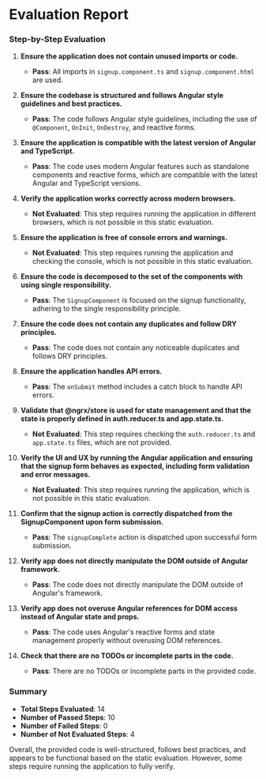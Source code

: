 # Evaluation Report

### Step-by-Step Evaluation

1. **Ensure the application does not contain unused imports or code.**
   - **Pass**: All imports in `signup.component.ts` and `signup.component.html` are used.

2. **Ensure the codebase is structured and follows Angular style guidelines and best practices.**
   - **Pass**: The code follows Angular style guidelines, including the use of `@Component`, `OnInit`, `OnDestroy`, and reactive forms.

3. **Ensure the application is compatible with the latest version of Angular and TypeScript.**
   - **Pass**: The code uses modern Angular features such as standalone components and reactive forms, which are compatible with the latest Angular and TypeScript versions.

4. **Verify the application works correctly across modern browsers.**
   - **Not Evaluated**: This step requires running the application in different browsers, which is not possible in this static evaluation.

5. **Ensure the application is free of console errors and warnings.**
   - **Not Evaluated**: This step requires running the application and checking the console, which is not possible in this static evaluation.

6. **Ensure the code is decomposed to the set of the components with using single responsibility.**
   - **Pass**: The `SignupComponent` is focused on the signup functionality, adhering to the single responsibility principle.

7. **Ensure the code does not contain any duplicates and follow DRY principles.**
   - **Pass**: The code does not contain any noticeable duplicates and follows DRY principles.

8. **Ensure the application handles API errors.**
   - **Pass**: The `onSubmit` method includes a catch block to handle API errors.

9. **Validate that @ngrx/store is used for state management and that the state is properly defined in auth.reducer.ts and app.state.ts.**
   - **Not Evaluated**: This step requires checking the `auth.reducer.ts` and `app.state.ts` files, which are not provided.

10. **Verify the UI and UX by running the Angular application and ensuring that the signup form behaves as expected, including form validation and error messages.**
    - **Not Evaluated**: This step requires running the application, which is not possible in this static evaluation.

11. **Confirm that the signup action is correctly dispatched from the SignupComponent upon form submission.**
    - **Pass**: The `signupComplete` action is dispatched upon successful form submission.

12. **Verify app does not directly manipulate the DOM outside of Angular framework.**
    - **Pass**: The code does not directly manipulate the DOM outside of Angular's framework.

13. **Verify app does not overuse Angular references for DOM access instead of Angular state and props.**
    - **Pass**: The code uses Angular's reactive forms and state management properly without overusing DOM references.

14. **Check that there are no TODOs or incomplete parts in the code.**
    - **Pass**: There are no TODOs or incomplete parts in the provided code.

### Summary

- **Total Steps Evaluated**: 14
- **Number of Passed Steps**: 10
- **Number of Failed Steps**: 0
- **Number of Not Evaluated Steps**: 4

Overall, the provided code is well-structured, follows best practices, and appears to be functional based on the static evaluation. However, some steps require running the application to fully verify.
